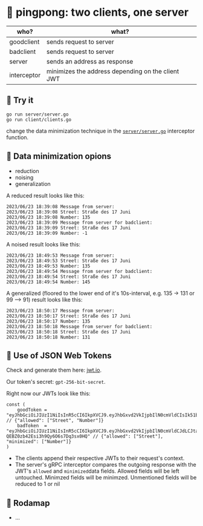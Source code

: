 # 🏓 pingpong: two clients, one server

| who? | what? |
| ----------- | ----------- |
| goodclient | sends request to server |
| badclient | sends request to server |
| server | sends an address as response |
| interceptor | minimizes the address depending on the client JWT |

## 🧪 Try it
```
go run server/server.go
go run client/clients.go
```
change the data minimization technique in the [```server/server.go```](server/server.go) interceptor function.

## 🥸 Data minimization opions 
- reduction
- noising
- generalization

A reduced result looks like this:
```
2023/06/23 18:39:08 Message from server: 
2023/06/23 18:39:08 Street: Straße des 17 Juni 
2023/06/23 18:39:08 Number: 135
2023/06/23 18:39:09 Message from server for badclient: 
2023/06/23 18:39:09 Street: Straße des 17 Juni 
2023/06/23 18:39:09 Number: -1
```
A noised result looks like this:
```
2023/06/23 18:49:53 Message from server: 
2023/06/23 18:49:53 Street: Straße des 17 Juni 
2023/06/23 18:49:53 Number: 135
2023/06/23 18:49:54 Message from server for badclient: 
2023/06/23 18:49:54 Street: Straße des 17 Juni 
2023/06/23 18:49:54 Number: 145
```
A generalized (floored to the lower end of it's 10s-interval, e.g. 135 -> 131 or 99 --> 91) result looks like this:
```
2023/06/23 18:50:17 Message from server: 
2023/06/23 18:50:17 Street: Straße des 17 Juni 
2023/06/23 18:50:17 Number: 135
2023/06/23 18:50:18 Message from server for badclient: 
2023/06/23 18:50:18 Street: Straße des 17 Juni 
2023/06/23 18:50:18 Number: 131
```

## 🔑 Use of JSON Web Tokens

Check and generate them here: [jwt.io](https://jwt.io/).

Our token's secret: ```gpt-256-bit-secret```.

Right now our JWTs look like this:

```
const (
	goodToken = "eyJhbGciOiJIUzI1NiIsInR5cCI6IkpXVCJ9.eyJhbGxvd2VkIjpbIlN0cmVldCIsIk51bWJlciJdfQ.hpcTmawTYz_FhbIOV3fDiQihD2CHqtRG0hYqmqxF3jE"                   // {"allowed": ["Street", "Number"]}
	badToken  = "eyJhbGciOiJIUzI1NiIsInR5cCI6IkpXVCJ9.eyJhbGxvd2VkIjpbIlN0cmVldCJdLCJtaW5pbWl6ZWQiOlsiTnVtYmVyIl19.yPv5EEPaAuKb-QEBZ0zb42Esi3h9Qy6O6s7Dq3sx0HQ" // {"allowed": ["Street"], "minimized": ["Number"]}
)
```


- The clients append their respective JWTs to their request's context.
- The server's gRPC interceptor compares the outgoing response with the JWT's ```allowed``` and ```minimized```data fields. Allowed fields will be left untouched. Minimzed fields will be minimzed. Unmentioned fields will be reduced to 1 or nil

## 🧭 Rodamap
- ...

